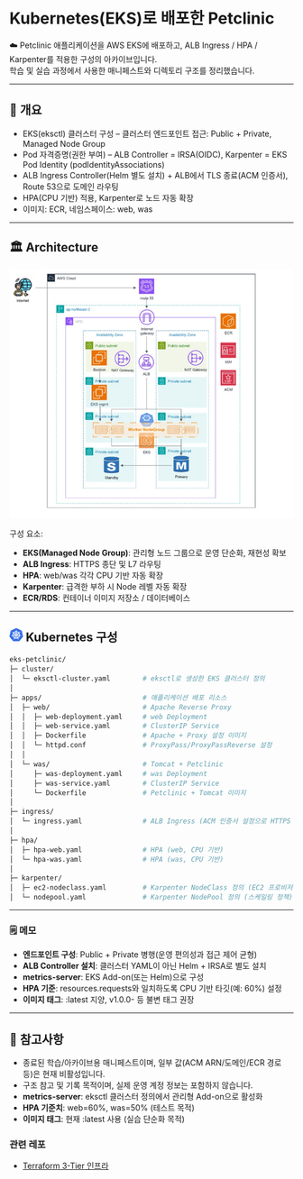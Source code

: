 # Kubernetes(EKS)로 배포한 Petclinic

☁️ Petclinic 애플리케이션을 AWS EKS에 배포하고, ALB Ingress / HPA / Karpenter를 적용한 구성의 아카이브입니다.  
학습 및 실습 과정에서 사용한 매니페스트와 디렉토리 구조를 정리했습니다.

---

## 📝 개요

- EKS(eksctl) 클러스터 구성 – 클러스터 엔드포인트 접근: Public + Private, Managed Node Group
- Pod 자격증명(권한 부여) – ALB Controller = IRSA(OIDC), Karpenter = EKS Pod Identity (podIdentityAssociations)
- ALB Ingress Controller(Helm 별도 설치) + ALB에서 TLS 종료(ACM 인증서), Route 53으로 도메인 라우팅
- HPA(CPU 기반) 적용, Karpenter로 노드 자동 확장
- 이미지: ECR, 네임스페이스: web, was

---

## 🏛️ Architecture
![Architecture](eks-archi.png)

구성 요소:
- **EKS(Managed Node Group)**: 관리형 노드 그룹으로 운영 단순화, 재현성 확보
- **ALB Ingress**: HTTPS 종단 및 L7 라우팅
- **HPA**: web/was 각각 CPU 기반 자동 확장
- **Karpenter**: 급격한 부하 시 Node 레벨 자동 확장
- **ECR/RDS**: 컨테이너 이미지 저장소 / 데이터베이스

---

## <img src="https://raw.githubusercontent.com/devicons/devicon/master/icons/kubernetes/kubernetes-original.svg" width="24"/> Kubernetes 구성
```bash
eks-petclinic/
├─ cluster/
│  └─ eksctl-cluster.yaml        # eksctl로 생성한 EKS 클러스터 정의
│
├─ apps/                         # 애플리케이션 배포 리소스
│  ├─ web/                       # Apache Reverse Proxy
│  │  ├─ web-deployment.yaml     # web Deployment 
│  │  ├─ web-service.yaml        # ClusterIP Service
│  │  ├─ Dockerfile              # Apache + Proxy 설정 이미지
│  │  └─ httpd.conf              # ProxyPass/ProxyPassReverse 설정
│  │
│  └─ was/                       # Tomcat + Petclinic
│     ├─ was-deployment.yaml     # was Deployment 
│     ├─ was-service.yaml        # ClusterIP Service
│     └─ Dockerfile              # Petclinic + Tomcat 이미지
│
├─ ingress/
│  └─ ingress.yaml               # ALB Ingress (ACM 인증서 설정으로 HTTPS 종단)
│
├─ hpa/
│  ├─ hpa-web.yaml               # HPA (web, CPU 기반)
│  └─ hpa-was.yaml               # HPA (was, CPU 기반)
│
├─ karpenter/
│  ├─ ec2-nodeclass.yaml         # Karpenter NodeClass 정의 (EC2 프로비저닝 스펙)
│  └─ nodepool.yaml              # Karpenter NodePool 정의 (스케일링 정책)
```
---

### 🗒️ 메모
- **엔드포인트 구성**: Public + Private 병행(운영 편의성과 접근 제어 균형)
- **ALB Controller 설치**: 클러스터 YAML이 아닌 Helm + IRSA로 별도 설치
- **metrics-server**: EKS Add-on(또는 Helm)으로 구성
- **HPA 기준**: resources.requests와 일치하도록 CPU 기반 타깃(예: 60%) 설정
- **이미지 태그**: :latest 지양, v1.0.0-<sha> 등 불변 태그 권장

---

## 📎 참고사항
- 종료된 학습/아카이브용 매니페스트이며, 일부 값(ACM ARN/도메인/ECR 경로 등)은 현재 비활성입니다.
- 구조 참고 및 기록 목적이며, 실제 운영 계정 정보는 포함하지 않습니다.
- **metrics-server**: eksctl 클러스터 정의에서 관리형 Add-on으로 활성화
- **HPA 기준치**: web=60%, was=50% (테스트 목적)
- **이미지 태그**: 현재 :latest 사용 (실습 단순화 목적)

### 관련 레포
- [Terraform 3-Tier 인프라](https://github.com/kjgreen2324/terraform-petclinic)

